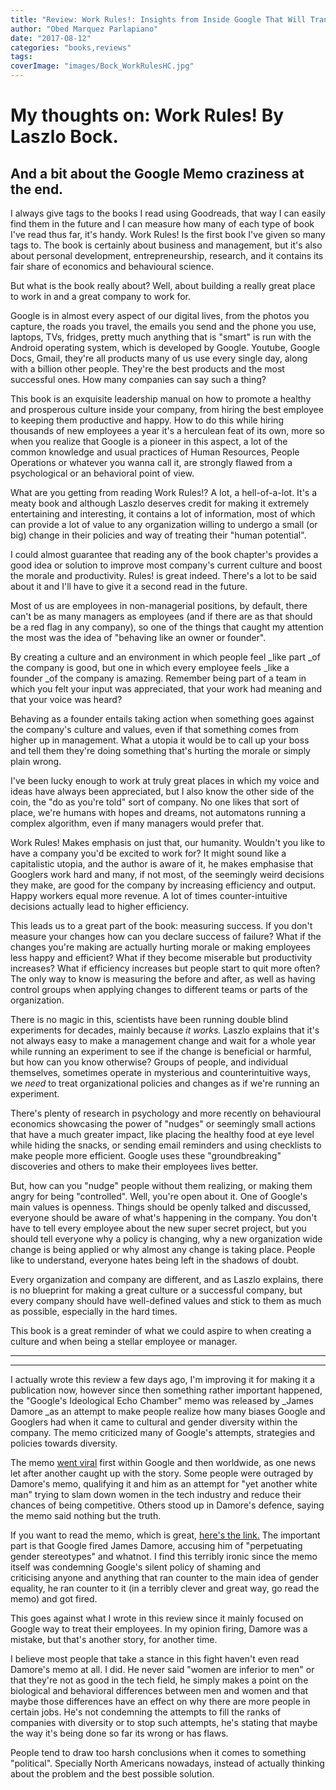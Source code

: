 ```yaml
---
title: "Review: Work Rules!: Insights from Inside Google That Will Transform How You Live and Lead"
author: "Obed Marquez Parlapiano"
date: "2017-08-12"
categories: "books,reviews"
tags:
coverImage: "images/Bock_WorkRulesHC.jpg"
---
```


# My thoughts on: Work Rules! By Laszlo Bock.

## And a bit about the Google Memo craziness at the end.

I always give tags to the books I read using Goodreads, that way I can easily find them in the future and I can measure how many of each type of book I've read thus far, it's handy. Work Rules! Is the first book I've given so many tags to. The book is certainly about business and management, but it's also about personal development, entrepreneurship, research, and it contains its fair share of economics and behavioural science.

But what is the book really about? Well, about building a really great place to work in and a great company to work for.

Google is in almost every aspect of our digital lives, from the photos you capture, the roads you travel, the emails you send and the phone you use, laptops, TVs, fridges, pretty much anything that is "smart" is run with the Android operating system, which is developed by Google. Youtube, Google Docs, Gmail, they're all products many of us use every single day, along with a billion other people. They're the best products and the most successful ones. How many companies can say such a thing?

This book is an exquisite leadership manual on how to promote a healthy and prosperous culture inside your company, from hiring the best employee to keeping them productive and happy. How to do this while hiring thousands of new employees a year it's a herculean feat of its own, more so when you realize that Google is a pioneer in this aspect, a lot of the common knowledge and usual practices of Human Resources, People Operations or whatever you wanna call it, are strongly flawed from a psychological or an behavioral point of view.

What are you getting from reading Work Rules!? A lot, a hell-of-a-lot. It's a meaty book and although Laszlo deserves credit for making it extremely entertaining and interesting, it contains a lot of information, most of which can provide a lot of value to any organization willing to undergo a small (or big) change in their policies and way of treating their "human potential".

I could almost guarantee that reading any of the book chapter's provides a good idea or solution to improve most company's current culture and boost the morale and productivity. Rules! is great indeed. There's a lot to be said about it and I'll have to give it a second read in the future.

Most of us are employees in non-managerial positions, by default, there can't be as many managers as employees (and if there are as that should be a red flag in any company), so one of the things that caught my attention the most was the idea of "behaving like an owner or founder".

By creating a culture and an environment in which people feel _like part _of the company is good, but one in which every employee feels _like a founder _of the company is amazing. Remember being part of a team in which you felt your input was appreciated, that your work had meaning and that your voice was heard?

Behaving as a founder entails taking action when something goes against the company's culture and values, even if that something comes from higher up in management. What a utopia it would be to call up your boss and tell them they're doing something that's hurting the morale or simply plain wrong.

I've been lucky enough to work at truly great places in which my voice and ideas have always been appreciated, but I also know the other side of the coin, the "do as you're told" sort of company. No one likes that sort of place, we're humans with hopes and dreams, not automatons running a complex algorithm, even if many managers would prefer that.

Work Rules! Makes emphasis on just that, our humanity. Wouldn't you like to have a company you'd be excited to work for? It might sound like a capitalistic utopia, and the author is aware of it, he makes emphasise that Googlers work hard and many, if not most, of the seemingly weird decisions they make, are good for the company by increasing efficiency and output. Happy workers equal more revenue. A lot of times counter-intuitive decisions actually lead to higher efficiency.

This leads us to a great part of the book: measuring success. If you don't measure your changes how can you declare success of failure? What if the changes you're making are actually hurting morale or making employees less happy and efficient? What if they become miserable but productivity increases? What if efficiency increases but people start to quit more often? The only way to know is measuring the before and after, as well as having control groups when applying changes to different teams or parts of the organization.

There is no magic in this, scientists have been running double blind experiments for decades, mainly because _it works._ Laszlo explains that it's not always easy to make a management change and wait for a whole year while running an experiment to see if the change is beneficial or harmful, but how can you know otherwise? Groups of people, and individual themselves, sometimes operate in mysterious and counterintuitive ways, we _need_ to treat organizational policies and changes as if we're running an experiment.

There's plenty of research in psychology and more recently on behavioural economics showcasing the power of "nudges" or seemingly small actions that have a much greater impact, like placing the healthy food at eye level while hiding the snacks, or sending email reminders and using checklists to make people more efficient. Google uses these "groundbreaking" discoveries and others to make their employees lives better.

But, how can you "nudge" people without them realizing, or making them angry for being "controlled". Well, you're open about it. One of Google's main values is openness. Things should be openly talked and discussed, everyone should be aware of what's happening in the company. You don't have to tell every employee about the new super secret project, but you should tell everyone why a policy is changing, why a new organization wide change is being applied or why almost any change is taking place. People like to understand, everyone hates being left in the shadows of doubt.

Every organization and company are different, and as Laszlo explains, there is no blueprint for making a great culture or a successful company, but every company should have well-defined values and stick to them as much as possible, especially in the hard times.

This book is a great reminder of what we could aspire to when creating a culture and when being a stellar employee or manager.

* * *

* * *

I actually wrote this review a few days ago, I'm improving it for making it a publication now, however since then something rather important happened, the "Google's Ideological Echo Chamber" memo was released by _James Damore _as an attempt to make people realize how many biases Google and Googlers had when it came to cultural and gender diversity within the company. The memo criticized many of Google's attempts, strategies and policies towards diversity.

The memo [went viral](https://motherboard.vice.com/en_us/article/kzbm4a/employees-anti-diversity-manifesto-goes-internally-viral-at-google) first within Google and then worldwide, as one news let after another caught up with the story. Some people were outraged by Damore's memo, qualifying it and him as an attempt for "yet another white man" trying to slam down women in the tech industry and reduce their chances of being competitive. Others stood up in Damore's defence, saying the memo said nothing but the truth.

If you want to read the memo, which is great, [here's the link.](https://motherboard.vice.com/en_us/article/evzjww/here-are-the-citations-for-the-anti-diversity-manifesto-circulating-at-google) The important part is that Google fired James Damore, accusing him of "perpetuating gender stereotypes" and whatnot. I find this terribly ironic since the memo itself was condemning Google's silent policy of shaming and criticising anyone and anything that ran counter to the main idea of gender equality, he ran counter to it (in a terribly clever and great way, go read the memo) and got fired.

This goes against what I wrote in this review since it mainly focused on Google way to treat their employees. In my opinion firing, Damore was a mistake, but that's another story, for another time.

I believe most people that take a stance in this fight haven't even read Damore's memo at all. I did. He never said "women are inferior to men" or that they're not as good in the tech field, he simply makes a point on the biological and behavioral differences between men and women and that maybe those differences have an effect on why there are more people in certain jobs. He's not condemning the attempts to fill the ranks of companies with diversity or to stop such attempts, he's stating that maybe the way it's being done so far its wrong or has flaws.

People tend to draw too harsh conclusions when it comes to something "political". Specially North Americans nowadays, instead of actually thinking about the problem and the best possible solution.
